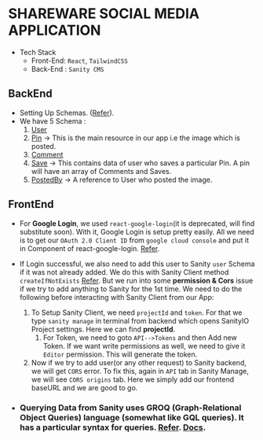 # SHAREWARE SOCIAL MEDIA APPLICATION
- Tech Stack
  - Front-End: `React`, `TailwindCSS`
  - Back-End : `Sanity CMS`

## BackEnd
- Setting Up Schemas. ([Refer](https://www.sanity.io/docs/create-a-schema-and-configure-sanity-studio)).
- We have 5 Schema :
  1. [User]("./../backend/schemas/user.js)
  2. [Pin](./backend/schemas/pin.js) -> This is the main resource in our app i.e the image which is posted.
  3. [Comment](./backend/schemas/comment.js)
  4. [Save](./backend/schemas/save.js) -> This contains data of user who saves a particular Pin. A pin will have an array of Comments and Saves.
  5. [PostedBy](./backend/schemas/postedBy.js) -> A reference to User who posted the image.


## FrontEnd
- For **Google Login**, we used `react-google-login`(it is deprecated, will find substitute soon). With it, Google Login is setup pretty easily. All we need is to get our `OAuth 2.0 Client ID` from `google cloud console` and put it in Component of react-google-login. [Refer](frontend/src/pages/login.jsx#L43).
- If Login successful, we also need to add this user to Sanity `user` Schema if it was not already added. We do this with Sanity Client method `createIfNotExists` [Refer](frontend/src/pages/login.jsx#L20). But we run into some **permission & Cors** issue if we try to add anything to Sanity for the 1st time. We need to do the following before interacting with Sanity Client from our App:
    1.  To Setup Sanity Client, we need `projectId` and `token`. For that we type `sanity manage` in terminal from backend which opens SanityIO Project settings. Here we can find **projectId**.
        1.  For Token, we need to goto `API-->Tokens` and then Add new Token. If we want write permissions as well, we need to give it `Editor` permission. This will generate the token.
    2.  Now if we try to add user(or any other request) to Sanity backend, we will get `CORS` error. To fix this, again in `API` tab in Sanity Manage, we will see `CORS origins` tab. Here we simply add our frontend baseURL and we are good to go.

- ### Querying Data from Sanity uses  GROQ (Graph-Relational Object Queries) language (somewhat like GQL queries). It has a particular syntax for queries. [Refer](./frontend/src/queries/userQueries.js). [Docs](https://www.sanity.io/docs/js-client).